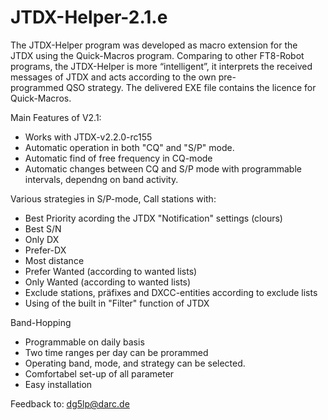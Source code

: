 # JTDX-Helper-2.1.e
The JTDX-Helper program was developed as macro extension for the JTDX using the Quick-Macros program. Comparing to other FT8-Robot programs, the JTDX-Helper is more “intelligent”, it interprets the received messages of JTDX and acts according to the own pre-programmed QSO strategy. The delivered EXE file contains the licence for Quick-Macros.

Main Features of V2.1:
- Works with JTDX-v2.2.0-rc155
- Automatic operation in both "CQ" and "S/P" mode.
- Automatic find of free frequency in CQ-mode
- Automatic changes between CQ and S/P mode with programmable intervals, dependng on band activity.

Various strategies in S/P-mode, Call stations with:
- Best Priority acording the JTDX "Notification" settings (clours)
- Best S/N
- Only DX
- Prefer-DX
- Most distance
- Prefer Wanted (according to wanted lists)
- Only Wanted (according to wanted lists)
- Exclude stations, präfixes and DXCC-entities according to exclude lists
- Using of the built in "Filter" function of JTDX

Band-Hopping
- Programmable on daily basis
- Two time ranges per day can be prorammed
- Operating band, mode, and strategy can be selected.
- Comfortabel set-up of all parameter
- Easy installation

Feedback to: dg5lp@darc.de

